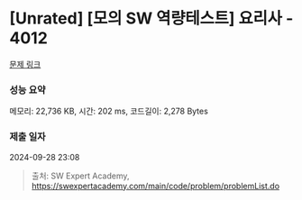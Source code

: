 # [Unrated] [모의 SW 역량테스트] 요리사 - 4012 

[문제 링크](https://swexpertacademy.com/main/code/problem/problemDetail.do?contestProbId=AWIeUtVakTMDFAVH) 

### 성능 요약

메모리: 22,736 KB, 시간: 202 ms, 코드길이: 2,278 Bytes

### 제출 일자

2024-09-28 23:08



> 출처: SW Expert Academy, https://swexpertacademy.com/main/code/problem/problemList.do